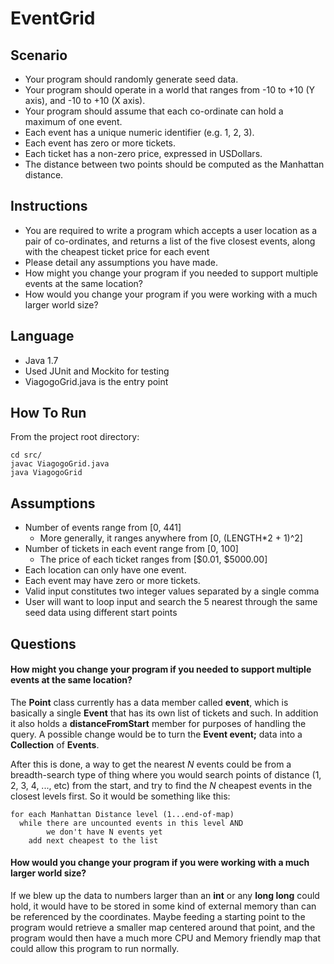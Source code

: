 # EventGrid

## Scenario
- Your program should randomly generate seed data.
- Your program should operate in a world that ranges from -10 to +10 (Y axis), and -10
to +10 (X axis).
- Your program should assume that each co-ordinate can hold a maximum of one
event.
- Each event has a unique numeric identifier (e.g. 1, 2, 3).
- Each event has zero or more tickets.
- Each ticket has a non-zero price, expressed in USDollars.
- The distance between two points should be computed as the Manhattan distance.

## Instructions
- You are required to write a program which accepts a user location as a pair of co-ordinates, and returns a list of the five closest events, along with the cheapest ticket price for each event
- Please detail any assumptions you have made.
- How might you change your program if you needed to support multiple events at the
same location?
- How would you change your program if you were working with a much larger world
size?

## Language
- Java 1.7
- Used JUnit and Mockito for testing
- ViagogoGrid.java is the entry point

## How To Run
From the project root directory:
```
cd src/
javac ViagogoGrid.java
java ViagogoGrid
```
## Assumptions
- Number of events range from [0, 441]
    - More generally, it ranges anywhere from [0, (LENGTH*2 + 1)^2]
- Number of tickets in each event range from [0, 100]
    - The price of each ticket ranges from [$0.01, $5000.00]
- Each location can only have one event.
- Each event may have zero or more tickets.
- Valid input constitutes two integer values separated by a single comma
- User will want to loop input and search the 5 nearest through the same seed data using different start points

## Questions
#### How might you change your program if you needed to support multiple events at the same location?
The __Point__ class currently has a data member called __event__, which is basically a single __Event__ that has its own list of tickets and such. In addition it also holds a __distanceFromStart__ member for purposes of handling the query. A possible change would be to turn the __Event event;__ data into a __Collection__ of __Events__.

After this is done, a way to get the nearest _N_ events could be from a breadth-search type of thing where you would search points of distance (1, 2, 3, 4, ..., etc) from the start, and try to find the _N_ cheapest events in the closest levels first. So it would be something like this:

```
for each Manhattan Distance level (1...end-of-map)
  while there are uncounted events in this level AND
        we don't have N events yet
    add next cheapest to the list
```

#### How would you change your program if you were working with a much larger world size?
If we blew up the data to numbers larger than an __int__ or any __long long__ could hold, it would have to be stored in some kind of external memory than can be referenced by the coordinates. Maybe feeding a starting point to the program would retrieve a smaller map centered around that point, and the program would then have a much more CPU and Memory friendly map that could allow this program to run normally.
